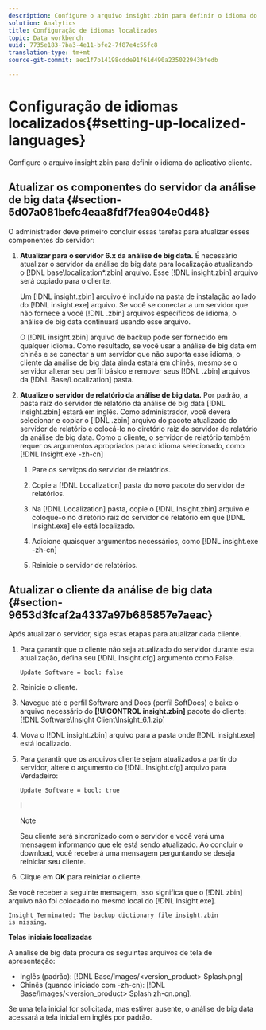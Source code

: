 ```yaml
---
description: Configure o arquivo insight.zbin para definir o idioma do aplicativo cliente.
solution: Analytics
title: Configuração de idiomas localizados
topic: Data workbench
uuid: 7735e183-7ba3-4e11-bfe2-7f87e4c55fc8
translation-type: tm+mt
source-git-commit: aec1f7b14198cdde91f61d490a235022943bfedb

---
```



# Configuração de idiomas localizados{#setting-up-localized-languages}

Configure o arquivo insight.zbin para definir o idioma do aplicativo cliente.

## Atualizar os componentes do servidor da análise de big data {#section-5d07a081befc4eaa8fdf7fea904e0d48}

O administrador deve primeiro concluir essas tarefas para atualizar esses componentes do servidor:

1. **Atualizar para o servidor 6.x da análise de big data.** É necessário atualizar o servidor da análise de big data para localização atualizando o [!DNL base\localization\*.zbin] arquivo. Esse [!DNL insight.zbin] arquivo será copiado para o cliente.

   Um [!DNL insight.zbin] arquivo é incluído na pasta de instalação ao lado do [!DNL insight.exe] arquivo. Se você se conectar a um servidor que não fornece a você [!DNL .zbin] arquivos específicos de idioma, o análise de big data continuará usando esse arquivo.

   O [!DNL insight.zbin] arquivo de backup pode ser fornecido em qualquer idioma. Como resultado, se você usar a análise de big data em chinês e se conectar a um servidor que não suporta esse idioma, o cliente da análise de big data ainda estará em chinês, mesmo se o servidor alterar seu perfil básico e remover seus [!DNL .zbin] arquivos da [!DNL Base/Localization] pasta.

1. **Atualize o servidor de relatório da análise de big data.** Por padrão, a pasta raiz do servidor de relatório da análise de big data [!DNL insight.zbin] estará em inglês. Como administrador, você deverá selecionar e copiar o [!DNL .zbin] arquivo do pacote atualizado do servidor de relatório e colocá-lo no diretório raiz do servidor de relatório da análise de big data. Como o cliente, o servidor de relatório também requer os argumentos apropriados para o idioma selecionado, como [!DNL Insight.exe -zh-cn]

   1. Pare os serviços do servidor de relatórios.
   1. Copie a [!DNL Localization] pasta do novo pacote do servidor de relatórios.
   1. Na [!DNL Localization] pasta, copie o [!DNL Insight.zbin] arquivo e coloque-o no diretório raiz do servidor de relatório em que [!DNL Insight.exe] ele está localizado.

   1. Adicione quaisquer argumentos necessários, como [!DNL insight.exe -zh-cn]
   1. Reinicie o servidor de relatórios.

## Atualizar o cliente da análise de big data {#section-9653d3fcaf2a4337a97b685857e7aeac}

Após atualizar o servidor, siga estas etapas para atualizar cada cliente.

1. Para garantir que o cliente não seja atualizado do servidor durante esta atualização, defina seu [!DNL Insight.cfg] argumento como False.

   ```
   Update Software = bool: false
   ```

1. Reinicie o cliente.
1. Navegue até o perfil Software and Docs (perfil SoftDocs) e baixe o arquivo necessário do **[!UICONTROL insight.zbin]** pacote do cliente: [!DNL Software\Insight Client\Insight_6.1.zip]

1. Mova o [!DNL insight.zbin] arquivo para a pasta onde [!DNL insight.exe] está localizado.

1. Para garantir que os arquivos cliente sejam atualizados a partir do servidor, altere o argumento do [!DNL Insight.cfg] arquivo para Verdadeiro:

   ```
   Update Software = bool: true
   ```

   I

   >[!NOTE]
   >
   >Seu cliente será sincronizado com o servidor e você verá uma mensagem informando que ele está sendo atualizado. Ao concluir o download, você receberá uma mensagem perguntando se deseja reiniciar seu cliente.

1. Clique em **OK** para reiniciar o cliente.

Se você receber a seguinte mensagem, isso significa que o [!DNL zbin] arquivo não foi colocado no mesmo local do [!DNL Insight.exe].

```
Insight Terminated: The backup dictionary file insight.zbin 
is missing.
```

**Telas iniciais localizadas**

A análise de big data procura os seguintes arquivos de tela de apresentação:

* Inglês (padrão): [!DNL Base/Images/<version_product> Splash.png]
* Chinês (quando iniciado com -zh-cn): [!DNL Base/Images/<version_product> Splash zh-cn.png].

Se uma tela inicial for solicitada, mas estiver ausente, o análise de big data acessará a tela inicial em inglês por padrão.

<!-- <a id="section_91AE5EF234C14652A7B04082A22629AB"></a> -->

